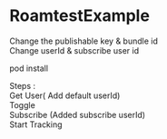 # RoamtestExample

Change the publishable key & bundle id </br>
Change userId & subscribe user id </br>

pod install </br>


Steps :</br>
Get User( Add default userId)</br>
Toggle</br>
Subscribe (Added subscribe userId)</br>
Start Tracking</br>



